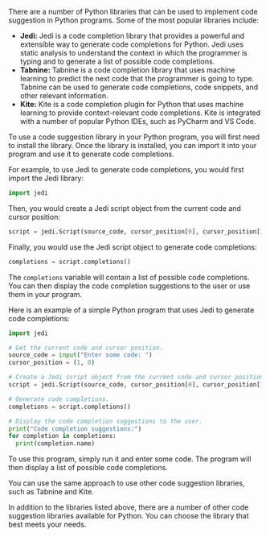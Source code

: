 There are a number of Python libraries that can be used to implement code suggestion in Python programs. Some of the most popular libraries include:

* **Jedi:** Jedi is a code completion library that provides a powerful and extensible way to generate code completions for Python. Jedi uses static analysis to understand the context in which the programmer is typing and to generate a list of possible code completions.
* **Tabnine:** Tabnine is a code completion library that uses machine learning to predict the next code that the programmer is going to type. Tabnine can be used to generate code completions, code snippets, and other relevant information.
* **Kite:** Kite is a code completion plugin for Python that uses machine learning to provide context-relevant code completions. Kite is integrated with a number of popular Python IDEs, such as PyCharm and VS Code.

To use a code suggestion library in your Python program, you will first need to install the library. Once the library is installed, you can import it into your program and use it to generate code completions.

For example, to use Jedi to generate code completions, you would first import the Jedi library:

```python
import jedi
```

Then, you would create a Jedi script object from the current code and cursor position:

```python
script = jedi.Script(source_code, cursor_position[0], cursor_position[1], None)
```

Finally, you would use the Jedi script object to generate code completions:

```python
completions = script.completions()
```

The `completions` variable will contain a list of possible code completions. You can then display the code completion suggestions to the user or use them in your program.

Here is an example of a simple Python program that uses Jedi to generate code completions:

```python
import jedi

# Get the current code and cursor position.
source_code = input("Enter some code: ")
cursor_position = (1, 0)

# Create a Jedi script object from the current code and cursor position.
script = jedi.Script(source_code, cursor_position[0], cursor_position[1], None)

# Generate code completions.
completions = script.completions()

# Display the code completion suggestions to the user.
print("Code completion suggestions:")
for completion in completions:
  print(completion.name)
```

To use this program, simply run it and enter some code. The program will then display a list of possible code completions.

You can use the same approach to use other code suggestion libraries, such as Tabnine and Kite.

In addition to the libraries listed above, there are a number of other code suggestion libraries available for Python. You can choose the library that best meets your needs.
